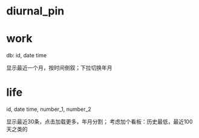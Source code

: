# diurnal_pin

# work

db: id, date time

显示最近一个月，按时间倒叙；下拉切换年月

# life

id, date time, number_1, number_2

显示最近30条，点击加载更多，年月分割；
考虑加个看板：历史最低，最近100天之类的